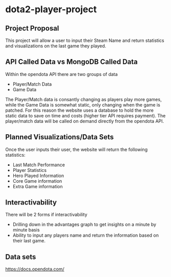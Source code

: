 # dota2-player-project

## Project Proposal

This project will allow a user to input their Steam Name and return statistics and visualizations on the last game they played.

## API Called Data vs MongoDB Called Data

Within the opendota API there are two groups of data
 - Player/Match Data
 - Game Data

The Player/Match data is consantly changing as players play more games, while the Game Data is somewhat static, only changing when the game is patched. For this reason the website uses a database to hold the more static data to save on time and costs (higher tier API requires payment). The player/match data will be called on demand directly from the opendota API.


## Planned Visualizations/Data Sets

Once the user inputs their user, the website will return the following statistics:
 - Last Match Performance
 - Player Statistics
 - Hero Played Information
 - Core Game information
 - Extra Game information

## Interactivability
There will be 2 forms if interactivability
 - Drilling down in the advantages graph to get insights on a minute by minute basis
 - Ability to input any players name and return the information based on their last game.

## Data sets
https://docs.opendota.com/

